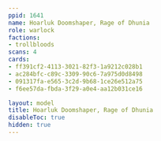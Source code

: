 ```yaml
---
ppid: 1641
name: Hoarluk Doomshaper, Rage of Dhunia
role: warlock
factions:
- trollbloods
scans: 4
cards:
- ff391cf2-4113-3021-82f3-1a9212c028b1
- ac284bfc-c89c-3309-90c6-7a975d0d8498
- 091317fa-e565-3c2d-9b68-1ce26e512a75
- f6ee57da-fbda-3f29-a0e4-aa12b031ce16

layout: model
title: Hoarluk Doomshaper, Rage of Dhunia
disableToc: true
hidden: true
---
```

